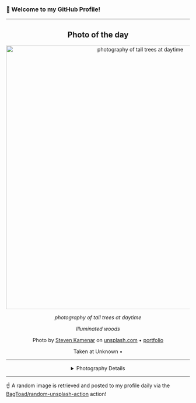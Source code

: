 ### 👋 Welcome to my GitHub Profile!

----
<div align="center">

## Photo of the day
  
  <a href="https://unsplash.com/photos/photography-of-tall-trees-at-daytime-MMJx78V7xS8"><img width="720" src="https://images.unsplash.com/photo-1425913397330-cf8af2ff40a1?crop=entropy&cs=tinysrgb&fit=max&fm=jpg&ixid=M3w1OTQ0OTd8MHwxfHJhbmRvbXx8fHx8fHx8fDE3MjAwNzMyODJ8&ixlib=rb-4.0.3&q=80&w=1080" alt="photography of tall trees at daytime"></a>
  
  <em>photography of tall trees at daytime</em>
  
  <em>Illuminated woods</em>

  Photo by [Steven Kamenar](http://www.stevenkamenar.com) on [unsplash.com](https://unsplash.com/) • [portfolio](http://www.stevenkamenar.com)
  
  Taken at Unknown • 
  
  ---
  
<details>
<summary>Photography Details</summary>
  
| Parameter     | Value |
| ------------- | ----- |
| Camera Model  | iPhone 5c |
| Exposure Time | 1/120 |
| Aperture      | 2.4 |
| Focal Length  | 4.1 |
| ISO           | 50 |
| Location      | Unknown (null) |
| Coordinates   | Latitude null, Longitude null |

</details>

</div>

----

☝️ A random image is retrieved and posted to my profile daily via the [BagToad/random-unsplash-action](https://github.com/BagToad/random-unsplash-action) action!
